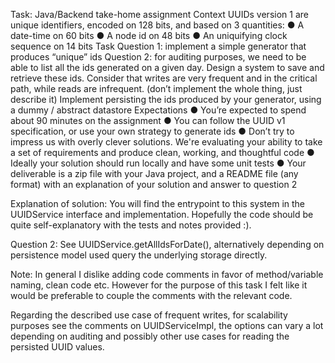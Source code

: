 Task:
Java/Backend take-home assignment
Context
UUIDs version 1 are unique identifiers, encoded on 128 bits, and based on 3 quantities:
● A date-time on 60 bits
● A node id on 48 bits
● An uniquifying clock sequence on 14 bits
Task
Question 1: implement a simple generator that produces “unique” ids
Question 2: for auditing purposes, we need to be able to list all the ids generated on a given
day.
Design a system to save and retrieve these ids. Consider that writes are very frequent and in
the critical path, while reads are infrequent. (don’t implement the whole thing, just describe it)
Implement persisting the ids produced by your generator, using a dummy / abstract datastore
Expectations
● You’re expected to spend about 90 minutes on the assignment
● You can follow the UUID v1 specification, or use your own strategy to generate ids
● Don’t try to impress us with overly clever solutions. We're evaluating your ability to take a
set of requirements and produce clean, working, and thoughtful code
● Ideally your solution should run locally and have some unit tests
● Your deliverable is a zip file with your Java project, and a README file (any format) with
an explanation of your solution and answer to question 2



Explanation of solution:
You will find the entrypoint to this system in the UUIDService interface and implementation.
Hopefully the code should be quite self-explanatory with the tests and notes provided :).

Question 2: See UUIDService.getAllIdsForDate(), alternatively depending on persistence model used query the underlying storage directly.

Note: In general I dislike adding code comments in favor of method/variable naming, clean code etc.
However for the purpose of this task I felt like it would be preferable to couple the comments with the relevant code.

Regarding the described use case of frequent writes, for scalability purposes see the comments on UUIDServiceImpl,
the options can vary a lot depending on auditing and possibly other use cases for reading the persisted UUID values.